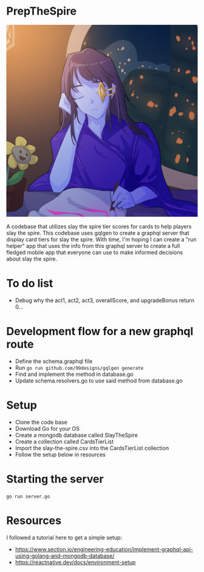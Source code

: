 # PrepTheSpire

![study](hero_studying.jpg)

A codebase that utilizes slay the spire tier scores for cards to help players slay the spire.
This codebase uses gqlgen to create a graphql server that display card tiers for slay the spire. With time, I'm hoping I can create a "run helper" app that uses the info from this graphql server to create a full fledged mobile app that everyone can use to make informed decisions about slay the spire.

# To do list

- Debug why the act1, act2, act3, overallScore, and upgradeBonus return 0...

# Development flow for a new graphql route

- Define the schema.graphql file
- Run `go run github.com/99designs/gqlgen generate`
- Find and implement the method in database.go
- Update schema.resolvers.go to use said method from database.go

# Setup

- Clone the code base
- Download Go for your OS
- Create a mongodb database called SlayTheSpire
- Create a collection called CardsTierList
- Import the slay-the-spire.csv into the CardsTierList collection
- Follow the setup below in resources

# Starting the server

`go run server.go`

# Resources

I followed a tutorial here to get a simple setup:

- https://www.section.io/engineering-education/implement-graphql-api-using-golang-and-mongodb-database/
- https://reactnative.dev/docs/environment-setup
